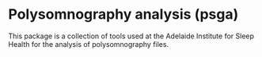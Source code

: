 # Polysomnography analysis (psga)

This package is a collection of tools used at the Adelaide 
Institute for Sleep Health for the analysis of polysomnography files.

